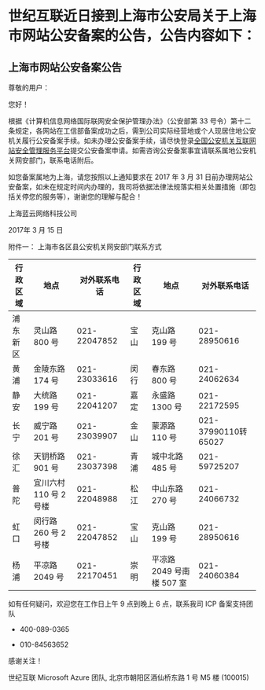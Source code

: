 <properties
	pageTitle="上海市网站公安备案公告 | Azure"
	description="世纪互联近日接到上海市公安局关于上海市网站公安备案的公告"
	services="public-security-registration"
	documentationCenter=""
	authors="will"
	manager="edwinc"
	editor=""
	tags="public-security-registration"/>

<tags
	ms.service="public-security-registration"
	ms.workload=""
	ms.tgt_pltfrm=""
	ms.devlang="na"
	ms.topic="article"
	ms.date="03/2017"
	wacn.date="03/2017"
	wacn.lang="cn" 
	ms.author="will"/>
# 世纪互联近日接到上海市公安局关于上海市网站公安备案的公告，公告内容如下：

## 上海市网站公安备案公告

尊敬的用户：

您好！

根据《计算机信息网络国际联网安全保护管理办法》（公安部第 33 号令）第十二条规定，各网站在工信部备案成功之后，需到公司实际经营地或个人现居住地公安机关履行公安备案手续。如未办理公安备案手续，请尽快登录[全国公安机关互联网站安全管理服务平台](http://www.beian.gov.cn)提交公安备案申请。如需咨询公安备案事宜请联系属地公安机关网安部门，联系电话附后。

如您备案属地为上海，请您按照以上通知要求在 2017 年 3 月 31 日前办理网站公安备案，如未在规定时间内办理的，我司将依据法律法规落实相关处置措施（即包括关停您的服务等），谢谢您的理解与配合！
                                                                                                                                                                                     
上海蓝云网络科技公司

2017年 3 月 15 日

附件一： 上海市各区县公安机关网安部门联系方式

<table>
<thead>
<tr>
	<th>行政区域</th>
	<th>地点</th>
	<th>对外联系电话</th>
	<th>行政区域</th>
	<th>地点</th>
	<th>对外联系电话</th>
</tr>
</thead>
<tbody>
<tr>
	<td>浦东新区</td>
	<td>灵山路 800 号</td>
	<td>021-22047852</td>
	<td>宝山</td>
	<td>克山路 199 号</td>
	<td>021-28950616</td>
</tr>
<tr>
	<td>黄浦</td>
	<td>金陵东路 174 号</td>
	<td>021-23033616</td>
	<td>闵行</td>
	<td>春东路 800 号</td>
	<td>021-24062634</td>
</tr>
<tr>
	<td>静安</td>
	<td>大统路 199 号</td>
	<td>021-22041207</td>
	<td>嘉定</td>
	<td>永盛路 1300 号</td>
	<td>021-22172595</td>
</tr>
<tr>
	<td>长宁</td>
	<td>威宁路 201 号</td>
	<td>021-23039907</td>
	<td>金山</td>
	<td>蒙源路 110 号</td>
	<td>021-37990110转65027</td>
</tr>
<tr>
	<td>徐汇</td>
	<td>天钥桥路 901 号</td>
	<td>021-23037398</td>
	<td>青浦</td>
	<td>城中北路 485 号</td>
	<td>021-59725207</td>
</tr>
<tr>
	<td>普陀</td>
	<td>宜川六村 110 号 2 号楼</td>
	<td>021-22048988</td>
	<td>松江</td>
	<td>中山东路 270 号</td>
	<td>021-24066732</td>
</tr>
<tr>
	<td>虹口</td>
	<td>闵行路 260 号 2 号楼</td>
	<td>021-22047852</td>
	<td>宝山</td>
	<td>克山路 199 号</td>
	<td>021-28950616</td>
</tr>
<tr>
	<td>杨浦</td>
	<td>平凉路 2049 号</td>
	<td>021-22170451</td>
	<td>崇明</td>
	<td>平凉路 2049 号南楼 507 室</td>
	<td>021-24060384</td>
</tr>
</tbody>
</table>

 
如有任何疑问，欢迎您在工作日上午 9 点到晚上 6 点，联系我司 ICP 备案支持团队

- 400-089-0365 

- 010-84563652 

感谢关注！

世纪互联 Microsoft Azure 团队, 北京市朝阳区酒仙桥东路 1 号 M5 楼 (100015)

